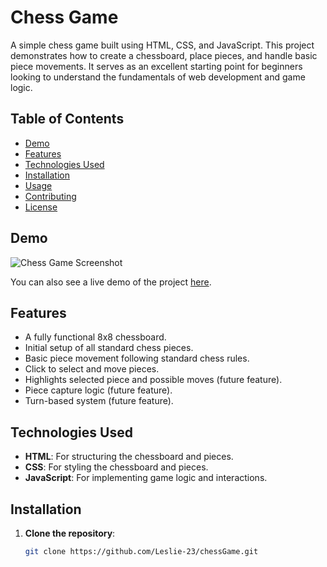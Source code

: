 # Chess Game

A simple chess game built using HTML, CSS, and JavaScript. This project demonstrates how to create a chessboard, place pieces, and handle basic piece movements. It serves as an excellent starting point for beginners looking to understand the fundamentals of web development and game logic.

## Table of Contents

- [Demo](#demo)
- [Features](#features)
- [Technologies Used](#technologies-used)
- [Installation](#installation)
- [Usage](#usage)
- [Contributing](#contributing)
- [License](#license)

## Demo
![Chess Game Screenshot](https://github.com/user-attachments/assets/0efbd23a-babe-4ab9-926e-de3c362a2d21)

You can also see a live demo of the project [here](link_to_live_demo).

## Features

- A fully functional 8x8 chessboard.
- Initial setup of all standard chess pieces.
- Basic piece movement following standard chess rules.
- Click to select and move pieces.
- Highlights selected piece and possible moves (future feature).
- Piece capture logic (future feature).
- Turn-based system (future feature).

## Technologies Used

- **HTML**: For structuring the chessboard and pieces.
- **CSS**: For styling the chessboard and pieces.
- **JavaScript**: For implementing game logic and interactions.

## Installation

1. **Clone the repository**:

   ```sh
   git clone https://github.com/Leslie-23/chessGame.git
  ```
